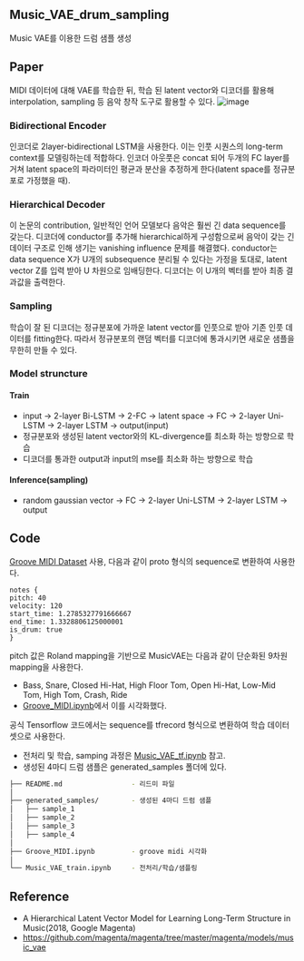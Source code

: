 ## Music_VAE_drum_sampling
Music VAE를 이용한 드럼 샘플 생성  

  
  
## Paper
MIDI 데이터에 대해 VAE를 학습한 뒤, 학습 된 latent vector와 디코더를 활용해 interpolation, sampling 등 음악 창작 도구로 활용할 수 있다. 
![image](https://user-images.githubusercontent.com/52783941/108681280-53d1b900-7532-11eb-9ecc-15d98a323fb6.png)

### Bidirectional Encoder
인코더로 2layer-bidirectional LSTM을 사용한다. 이는 인풋 시퀀스의 long-term context를 모델링하는데 적합하다. 인코더 아웃풋은 concat 되어 두개의 FC layer를 거쳐 latent space의 파라미터인 평균과 분산을 추정하게 한다(latent space를 정규분포로 가정했을 때).

### Hierarchical Decoder
이 논문의 contribution, 일반적인 언어 모델보다 음악은 훨씬 긴 data sequence를 갖는다. 디코더에 conductor를 추가해 hierarchical하게 구성함으로써 음악이 갖는 긴 데이터 구조로 인해 생기는 vanishing influence 문제를 해결했다. conductor는 data sequence X가 U개의 subsequence 분리될 수 있다는 가정을 토대로, latent vector Z를 입력 받아 U 차원으로 임배딩한다. 디코더는 이 U개의 벡터를 받아 최종 결과값을 출력한다.

### Sampling
학습이 잘 된 디코더는 정규분포에 가까운 latent vector를 인풋으로 받아 기존 인풋 데이터를 fitting한다. 따라서 정규분포의 랜덤 벡터를 디코더에 통과시키면 새로운 샘플을 무한히 만들 수 있다.

### Model struncture
#### Train
- input → 2-layer Bi-LSTM → 2-FC → latent space → FC → 2-layer Uni-LSTM → 2-layer LSTM → output(input)
- 정규분포와 생성된 latent vector와의 KL-divergence를 최소화 하는 방향으로 학습
- 디코더를 통과한 output과 input의 mse를 최소화 하는 방향으로 학습
   
#### Inference(sampling)
- random gaussian vector → FC → 2-layer Uni-LSTM → 2-layer LSTM → output

  
  
  
## Code
[Groove MIDI Dataset](https://magenta.tensorflow.org/datasets/groove) 사용, 다음과 같이 proto 형식의 sequence로 변환하여 사용한다.  

    notes {
    pitch: 40
    velocity: 120
    start_time: 1.2785327791666667
    end_time: 1.3328806125000001
    is_drum: true
    }

pitch 값은 Roland mapping을 기반으로 MusicVAE는 다음과 같이 단순화된 9차원 mapping을 사용한다.
- Bass, Snare, Closed Hi-Hat, High Floor Tom, Open Hi-Hat, Low-Mid Tom, High Tom, Crash, Ride 
- [Groove_MIDI.ipynb](https://github.com/HyunLee103/Music_VAE_drum_sampling/blob/main/Groove_MIDI.ipynb)에서 이를 시각화했다.

공식 Tensorflow 코드에서는 sequence를 tfrecord 형식으로 변환하여 학습 데이터셋으로 사용한다.
* 전처리 및 학습, samping 과정은 [Music_VAE_tf.ipynb](https://github.com/HyunLee103/Music_VAE_drum_sampling/blob/main/Music_VAE_train.ipynb) 참고.
* 생성된 4마디 드럼 샘플은 generated_samples 폴더에 있다.


```bash
├── README.md                 - 리드미 파일
│
├── generated_samples/        - 생성된 4마디 드럼 샘플
│   ├── sample_1              
│   ├── sample_2             
│   ├── sample_3              
│   ├── sample_4
│
├── Groove_MIDI.ipynb         - groove midi 시각화
│
└── Music_VAE_train.ipynb     - 전처리/학습/샘플링

``` 
  
  



  
  
## Reference
- A Hierarchical Latent Vector Model for Learning Long-Term Structure in Music(2018, Google Magenta)
- https://github.com/magenta/magenta/tree/master/magenta/models/music_vae
